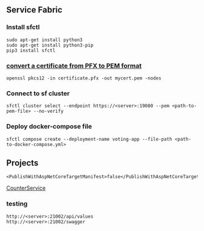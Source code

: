 

## Service Fabric

### Install sfctl
```
sudo apt-get install python3
sudo apt-get install python3-pip
pip3 install sfctl 
```

### [convert a certificate from PFX to PEM format](https://docs.microsoft.com/en-us/azure/service-fabric/service-fabric-cli)
```
openssl pkcs12 -in certificate.pfx -out mycert.pem -nodes
```

### Connect to sf cluster
```
sfctl cluster select --endpoint https://<server>:19080 --pem <path-to-pem-file> --no-verify
```

### Deploy docker-compose file
```
sfctl compose create --deployment-name voting-app --file-path <path-to-docker-compose.yml>
```

## Projects

```
<PublishWithAspNetCoreTargetManifest>false</PublishWithAspNetCoreTargetManifest>
```
[CounterService](https://github.com/Azure-Samples/service-fabric-dotnet-core-getting-started/tree/master/Services/CounterService)


### testing

```
http://<server>:21002/api/values
http://<server>:21002/swagger
```
